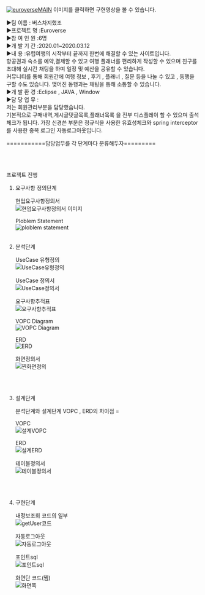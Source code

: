 
[![euroverseMAIN](https://user-images.githubusercontent.com/57661883/77535422-ee1e1c80-6edd-11ea-8aad-bfdfd6ceaf36.png)](https://youtu.be/2Q8ZXSbwx8Q)
이미지를 클릭하면 구현영상을 볼 수 있습니다.



▶팀  이름 : 버스차지했조<br>
▶프로젝트 명 :Euroverse<br>
▶참 여 인 원 :6명<br>
▶개 발 기 간 :2020.01~2020.03.12<br>
▶내       용 :유럽여행의 시작부터 끝까지 한번에 해결할 수 있는 사이트입니다.<br>
항공권과 숙소를 예약,결제할 수 있고 여행 플래너를 편리하게 작성할 수 있으며 친구를 초대해 실시간 채팅을 하며 일정 및 예산을 공유할 수 있습니다.<br>
커뮤니티를 통해 회원간에 여행 정보 , 후기 , 플래너 , 질문 등을 나눌 수 있고 , 동행을 구할 수도 있습니다. 맺어진 동행과는 채팅을 통해 소통할 수 있습니다.<br>
▶개 발 환 경 :Eclipse , JAVA , Window <br>
▶담 당 업 무 :<br>
저는 회원관리부분을 담당했습니다.<br>
기본적으로 구매내역,게시글댓글목록,플래너목록 을 전부 디스플레이 할 수 있으며 출석체크가 됩니다. 가장 신경쓴 부분은 정규식을 사용한 유효성체크와 spring interceptor를 사용한 중복 로그인 자동로그아웃입니다.

===========담당업무를 각 단계마다 분류해두자=========


<br><br>

프로젝트 진행
<ol>
  <li>요구사항 정의단계<br>

현업요구사항정의서<br>
![현업요구사항정의서 이미지](https://user-images.githubusercontent.com/57661883/79181404-3da19980-7e47-11ea-9589-d28be24ae36f.PNG)

Ploblem Statement<br>
![ploblem statement](https://user-images.githubusercontent.com/57661883/79181678-e7812600-7e47-11ea-9c82-04c73627bbae.PNG)
<br><br>
</li>

<li>분석단계<br>

UseCase 유형정의<br>
![UseCase유형정의](https://user-images.githubusercontent.com/57661883/79183402-5791ab00-7e4c-11ea-9a8c-77c7d48d620c.PNG)


UseCase 정의서<br>
![UseCase정의서](https://user-images.githubusercontent.com/57661883/79183409-5d878c00-7e4c-11ea-9f9b-9d6bc98245f5.PNG)

요구사항추적표<br>
![요구사항추적표](https://user-images.githubusercontent.com/57661883/79183418-62e4d680-7e4c-11ea-9b49-16630bd4dbb7.PNG)

VOPC Diagram<br>
![VOPC Diagram](https://user-images.githubusercontent.com/57661883/79183433-6a0be480-7e4c-11ea-8eec-4f0054dcc9d0.PNG)


ERD<br>
![ERD](https://user-images.githubusercontent.com/57661883/79183440-7001c580-7e4c-11ea-8f01-d8baf949c691.PNG)

화면정의서<br>
![찐화면정의](https://user-images.githubusercontent.com/57661883/79184002-008cd580-7e4e-11ea-9f7a-7703c67ff386.png)

</li>



<br><br>


<li>설계단계<br>

분석단계와 설계단계 VOPC , ERD의 차이점 =

VOPC<br>
![설계VOPC](https://user-images.githubusercontent.com/57661883/79184144-4e094280-7e4e-11ea-87a8-c00eab661306.PNG)

ERD<br>
![설계ERD](https://user-images.githubusercontent.com/57661883/79184154-52356000-7e4e-11ea-8007-2df8f193c97f.PNG)


테이블정의서<br>
![테이블정의서](https://user-images.githubusercontent.com/57661883/79184158-55305080-7e4e-11ea-8a04-29eaa47068b4.PNG)

<br><br>

</li>

<li>구현단계<br>


내정보조회 코드의 일부<br>
![getUser코드](https://user-images.githubusercontent.com/57661883/79184770-113e4b00-7e50-11ea-835f-8e48e31a504a.PNG)


자동로그아웃<br>
![자동로그아웃](https://user-images.githubusercontent.com/57661883/79184777-14d1d200-7e50-11ea-87b9-3bf7c110edf4.PNG)


포인트sql<br>
![포인트sql](https://user-images.githubusercontent.com/57661883/79184782-18fdef80-7e50-11ea-8cad-5f6a96f542d3.PNG)


화면단 코드(찜)<br>
![화면쪽](https://user-images.githubusercontent.com/57661883/79184789-1bf8e000-7e50-11ea-95a5-0f1b79bae3a0.PNG)


</li>

</ol>
